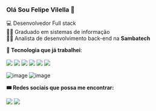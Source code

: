 

### Olá Sou Felipe Vilella 👋

:computer: Desenvolvedor Full stack <br>
:man_student: Graduado em sistemas de informação <br>
:man_technologist:	Analista de desenvolvimento back-end na <b>Sambatech</b>


<b> :scroll: Tecnologia que já trabalhei</b>:<br><br>
<img src="https://img.shields.io/badge/PHP-777BB4?style=for-the-badge&logo=php&logoColor=white" />
<img src="https://img.shields.io/badge/React_Native-20232A?style=for-the-badge&logo=react&logoColor=61DAFB" />
<img src="https://img.shields.io/badge/React-20232A?style=for-the-badge&logo=react&logoColor=61DAFB" />
<img src="https://img.shields.io/badge/jQuery-0769AD?style=for-the-badge&logo=jquery&logoColor=white" />
<img src="https://img.shields.io/badge/Node.js-43853D?style=for-the-badge&logo=node.js&logoColor=white" />
<img src="https://img.shields.io/badge/JavaScript-F7DF1E?style=for-the-badge&logo=javascript&logoColor=black" />

![image](https://user-images.githubusercontent.com/33723829/133672932-9170fa65-4b9d-45e3-9c63-24c1d40c91ac.png)
![image](https://user-images.githubusercontent.com/33723829/133672976-185ee815-d51c-4ff9-9657-940dba9bf3b9.png)


<b> :tickets: Redes sociais que possa me encontrar:</b> <br>

[<img src="https://img.shields.io/badge/linkedin-%230077B5.svg?&style=for-the-badge&logo=linkedin&logoColor=white" />](https://www.linkedin.com/in/felipevilella/) [<img src = "https://img.shields.io/badge/instagram-%23E4405F.svg?&style=for-the-badge&logo=instagram&logoColor=white">](https://www.instagram.com/felipe.vilella/)
